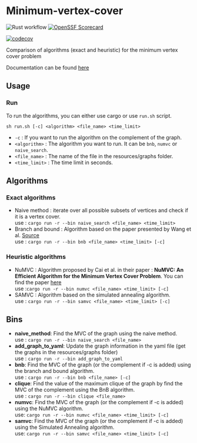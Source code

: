 # Minimum-vertex-cover

![Rust workflow](https://github.com/LicorneRose765/Minimum-vertex-cover/actions/workflows/rust.yml/badge.svg)
[![OpenSSF Scorecard](https://api.securityscorecards.dev/projects/github.com/LicorneRose765/ClockSystem/badge)](https://securityscorecards.dev/viewer/?uri=github.com/LicorneRose765/ClockSystem)  


[![codecov](https://codecov.io/gh/LicorneRose765/Minimum-vertex-cover/graph/badge.svg?token=AC37S9XQPX)](https://codecov.io/gh/LicorneRose765/Minimum-vertex-cover)

Comparison of algorithms (exact and heuristic) for the minimum vertex cover problem

Documentation can be found [here](https://licornerose765.github.io/Minimum-vertex-cover/)

## Usage

### Run
To run the algorithms, you can either use cargo or use `run.sh` script.  
```shell
sh run.sh [-c] <algorithm> <file_name> <time_limit> 
```
* `-c` : If you want to run the algorithm on the complement of the graph.
* `<algorithm>` : The algorithm you want to run. It can be `bnb`, `numvc` or `naive_search`.
* `<file_name>` : The name of the file in the resources/graphs folder.
* `<time_limit>` : The time limit in seconds.

## Algorithms
### Exact algorithms
* Naive method : iterate over all possible subsets of vertices and check if it is a vertex cover.  
use : `cargo run -r --bin naive_search <file_name> <time_limit>`
* Branch and bound : Algorithm based on the paper presented by Wang et al. 
[Source](https://doi.org/10.3390/math7070603)  
use : `cargo run -r --bin bnb <file_name> <time_limit> [-c]`

### Heuristic algorithms
* NuMVC : Algorithm proposed by Cai et al. in their paper : __NuMVC: An Efficient Algorithm for the Minimum Vertex Cover Problem__.
You can find the paper [here](	https://doi.org/10.1613/jair.3907)  
use :`cargo run -r --bin numvc <file_name> <time_limit> [-c]` 
* SAMVC : Algorithm based on the simulated annealing algorithm.  
use : `cargo run -r --bin samvc <file_name> <time_limit> [-c]`


## Bins 
* **naive_method**: Find the MVC of the graph using the naive method.   
use : `cargo run -r --bin naive_search <file_name>`
* __add_graph_to_yaml__: Update the graph information in the yaml file (get the graphs in the resources/graphs folder)  
use : `cargo run -r --bin add_graph_to_yaml`
* **bnb**: Find the MVC of the graph (or the complement if -c is added) using the branch and bound algorithm.  
use : `cargo run -r --bin bnb <file_name> [-c]`
* **clique**: Find the value of the maximum clique of the graph by find the MVC of the complement using the BnB algorithm.  
use : `cargo run -r --bin clique <file_name>`
* **numvc**: Find the MVC of the graph (or the complement if -c is added) using the NuMVC algorithm.  
use: `cargo run -r --bin numvc <file_name> <time_limit> [-c]`
* **samvc**: Find the MVC of the graph (or the complement if -c is added) using the Simulated Annealing algorithm.  
use: `cargo run -r --bin samvc <file_name> <time_limit> [-c]`

